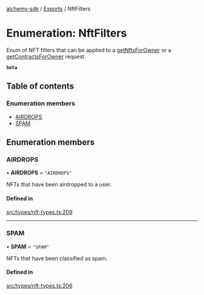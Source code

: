 [alchemy-sdk](../README.md) / [Exports](../modules.md) / NftFilters

# Enumeration: NftFilters

Enum of NFT filters that can be applied to a [getNftsForOwner](../classes/NftNamespace.md#getnftsforowner) or a
[getContractsForOwner](../classes/NftNamespace.md#getcontractsforowner) request.

**`beta`**

## Table of contents

### Enumeration members

- [AIRDROPS](NftFilters.md#airdrops)
- [SPAM](NftFilters.md#spam)

## Enumeration members

### AIRDROPS

• **AIRDROPS** = `"AIRDROPS"`

NFTs that have been airdropped to a user.

#### Defined in

[src/types/nft-types.ts:209](https://github.com/alchemyplatform/alchemy-sdk-js/blob/fb68bb4a/src/types/nft-types.ts#L209)

___

### SPAM

• **SPAM** = `"SPAM"`

NFTs that have been classified as spam.

#### Defined in

[src/types/nft-types.ts:206](https://github.com/alchemyplatform/alchemy-sdk-js/blob/fb68bb4a/src/types/nft-types.ts#L206)
